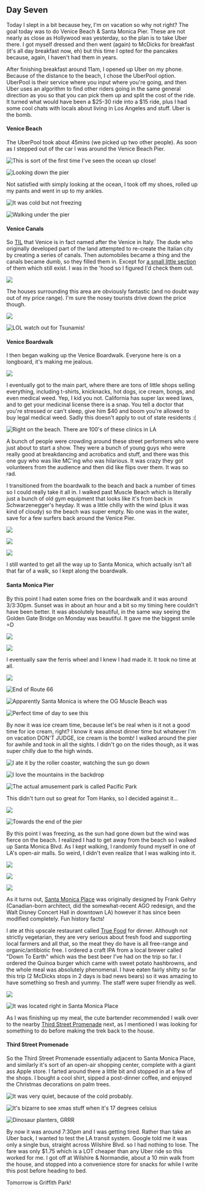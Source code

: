 ## Day Seven

Today I slept in a bit because hey, I'm on vacation so why not right? The goal today was to do Venice Beach & Santa Monica Pier. These are not nearly as close as Hollywood was yesterday, so the plan is to take Uber there. I got myself dressed and then went (again) to McDicks for breakfast (it's all day breakfast now, eh) but this time I opted for the pancakes because, again, I haven't had them in years.

After finishing breakfast around 11am, I opened up Uber on my phone. Because of the distance to the beach, I chose the UberPool option. UberPool is their service where you input where you're going, and then Uber uses an algorithm to find other riders going in the same general direction as you so that you can pick them up and split the cost of the ride. It turned what would have been a $25-30 ride into a $15 ride, plus I had some cool chats with locals about living in Los Angeles and stuff. Uber is the bomb.

#### Venice Beach

The UberPool took about 45mins (we picked up two other people). As soon as I stepped out of the car I was around the Venice Beach Pier.

![This is sort of the first time I've seen the ocean up close!](http://i.imgur.com/IZv6GQj.jpg)

![Looking down the pier](http://i.imgur.com/XUTg7lx.jpg)

Not satisfied with simply looking at the ocean, I took off my shoes, rolled up my pants and went in up to my ankles.

![It was cold but not freezing](http://i.imgur.com/FGhtAX6.jpg)

![Walking under the pier](http://i.imgur.com/T94Aiw3.jpg)

#### Venice Canals

So [TIL](http://www.urbandictionary.com/define.php?term=TIL&defid=4190243) that Venice is in fact named after the Venice in Italy. The dude who originally developed part of the land attempted to re-create the Italian city by creating a series of canals. Then automobiles became a thing and the canals became dumb, so they filled them in. Except for [a small little section](https://en.wikipedia.org/wiki/Venice_Canal_Historic_District) of them which still exist. I was in the 'hood so I figured I'd check them out.

![](http://i.imgur.com/1zcTb1E.jpg)

The houses surrounding this area are obviously fantastic (and no doubt way out of my price range). I'm sure the nosey tourists drive down the price though.

![](http://i.imgur.com/1I6CUL5.jpg)

![LOL watch out for Tsunamis!](http://i.imgur.com/wttCw2M.jpg)

#### Venice Boardwalk

I then began walking up the Venice Boardwalk. Everyone here is on a longboard, it's making me jealous.

![](http://i.imgur.com/YhPYBiO.jpg)

I eventually got to the main part, where there are tons of little shops selling everything, including t-shirts, knicknacks, hot dogs, ice cream, bongs, and even medical weed. Yep, I kid you not. California has super lax weed laws, and to get your medicinal license there is a snap. You tell a doctor that you're stressed or can't sleep, give him $40 and boom you're allowed to buy legal medical weed. Sadly this doesn't apply to out of state residents :(

![Right on the beach. There are 100's of these clinics in LA](http://i.imgur.com/4sgiv9b.jpg)

A bunch of people were crowding around these street performers who were just about to start a show. They were a bunch of young guys who were really good at breakdancing and acrobatics and stuff, and there was this one guy who was like MC'ing who was hilarious. It was crazy they got volunteers from the audience and then did like flips over them. It was so rad.

I transitioned from the boardwalk to the beach and back a number of times so I could really take it all in. I walked past Muscle Beach which is literally just a bunch of old gym equipment that looks like it's from back in Schwarzenegger's heyday. It was a little chilly with the wind (plus it was kind of cloudy) so the beach was super empty. No one was in the water, save for a few surfers back around the Venice Pier.

![](http://i.imgur.com/lvyEBVh.jpg)

![](http://i.imgur.com/NW2S8QD.jpg)

![](http://i.imgur.com/T3wYAYi.jpg)

I still wanted to get all the way up to Santa Monica, which actually isn't all that far of a walk, so I kept along the boardwalk.

#### Santa Monica Pier

By this point I had eaten some fries on the boardwalk and it was around 3/3:30pm. Sunset was in about an hour and a bit so my timing here couldn't have been better. It was absolutely beautiful, in the same way seeing the Golden Gate Bridge on Monday was beautiful. It gave me the biggest smile =D

![](http://i.imgur.com/IlKrpSN.jpg)

![](http://i.imgur.com/qv4ZJ7v.jpg)

I eventually saw the ferris wheel and I knew I had made it. It took no time at all.

![](http://i.imgur.com/hLGnd1q.jpg)

![End of Route 66](http://i.imgur.com/ukXKBAa.jpg)

![Apparently Santa Monica is where the OG Muscle Beach was](http://i.imgur.com/e3fgo7U.jpg)

![Perfect time of day to see this](http://i.imgur.com/69ETQPK.jpg)

By now it was ice cream time, because let's be real when is it not a good time for ice cream, right? I know it was almost dinner time but whatever I'm on vacation DON'T JUDGE, ice cream is the bomb! I walked around the pier for awhile and took in all the sights. I didn't go on the rides though, as it was super chilly due to the high winds.

![I ate it by the roller coaster, watching the sun go down](http://i.imgur.com/mYUWagm.jpg)

![I love the mountains in the backdrop](http://i.imgur.com/qMFPECC.jpg)

![The actual amusement park is called Pacific Park](http://i.imgur.com/luKQjw8.jpg)

This didn't turn out so great for Tom Hanks, so I decided against it...

![](http://i.imgur.com/PNaTMVX.jpg)

![Towards the end of the pier](http://i.imgur.com/hVKd7K6.jpg)

By this point I was freezing, as the sun had gone down but the wind was fierce on the beach. I realized I had to get away from the beach so I walked up Santa Monica Blvd. As I kept walking, I randomly found myself in one of LA's open-air malls. So weird, I didn't even realize that I was walking into it.

![](http://i.imgur.com/dkKVUCI.jpg)

![](http://i.imgur.com/bLDqReI.jpg)

![](http://i.imgur.com/8ZZUrWW.jpg)

As it turns out, [Santa Monica Place](https://en.wikipedia.org/wiki/Santa_Monica_Place) was originally designed by Frank Gehry (Canadian-born architect, did the somewhat-recent AGO redesign, and the Walt Disney Concert Hall in downtown LA) however it has since been modified completely. Fun history facts!

I ate at this upscale restaurant called [True Food](http://www.yelp.com/biz/true-food-kitchen-santa-monica) for dinner. Although not strictly vegetarian, they are very serious about fresh food and supporting local farmers and all that, so the meat they do have is all free-range and organic/antibiotic free. I ordered a craft IPA from a local brewer called "Down To Earth" which was the best beer I've had on the trip so far. I ordered the Quinoa burger which came with sweet potato hashbrowns, and the whole meal was absolutely phenomenal. I have eaten fairly shitty so far this trip (2 McDicks stops in 2 days is bad news bears) so it was amazing to have something so fresh and yummy. The staff were super friendly as well.

![](http://i.imgur.com/bHWSkH7.jpg)

![It was located right in Santa Monica Place](http://i.imgur.com/sqhbRZf.jpg)

As I was finishing up my meal, the cute bartender recommended I walk over to the nearby [Third Street Promenade](https://en.wikipedia.org/wiki/Third_Street_Promenade) next, as I mentioned I was looking for something to do before making the trek back to the house.

#### Third Street Promenade

So the Third Street Promenade essentially adjacent to Santa Monica Place, and similarly it's sort of an open-air shopping center, complete with a giant ass Apple store. I farted around there a little bit and stopped in at a few of the shops. I bought a cool shirt, sipped a post-dinner coffee, and enjoyed the Christmas decorations on palm trees.

![It was very quiet, because of the cold probably.](http://i.imgur.com/qObrFXX.jpg)

![It's bizarre to see xmas stuff when it's 17 degrees celsius](http://i.imgur.com/1dGqag9.jpg)

![Dinosaur planters, GRRR](http://i.imgur.com/GwXo97I.jpg)

By now it was around 7:30pm and I was getting tired. Rather than take an Uber back, I wanted to test the LA transit system. Google told me it was only a single bus, straight across Wilshire Blvd. so I had nothing to lose. The fare was only $1.75 which is a LOT cheaper than any Uber ride so this worked for me. I got off at Wilshire & Normandie, about a 10 min walk from the house, and stopped into a convenience store for snacks for while I write this post before heading to bed.

Tomorrow is Griffith Park!

